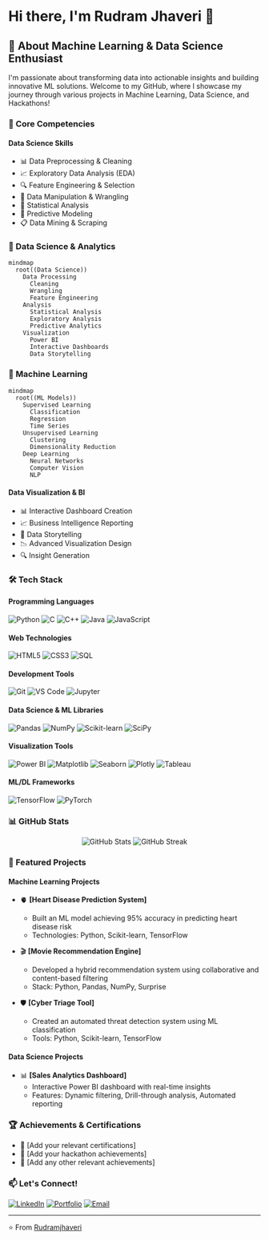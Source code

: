 # Hi there, I'm Rudram Jhaveri 👋

## 🚀 About Machine Learning & Data Science Enthusiast

I'm passionate about transforming data into actionable insights and building innovative ML solutions. Welcome to my GitHub, where I showcase my journey through various projects in Machine Learning, Data Science, and Hackathons!

### 🎯 Core Competencies

#### Data Science Skills
- 📊 Data Preprocessing & Cleaning
- 📈 Exploratory Data Analysis (EDA)
- 🔍 Feature Engineering & Selection
- 🔄 Data Manipulation & Wrangling
- 📑 Statistical Analysis
- 🎯 Predictive Modeling
- 📋 Data Mining & Scraping

### 🔬 Data Science & Analytics
```mermaid
mindmap
  root((Data Science))
    Data Processing
      Cleaning
      Wrangling
      Feature Engineering
    Analysis
      Statistical Analysis
      Exploratory Analysis
      Predictive Analytics
    Visualization
      Power BI
      Interactive Dashboards
      Data Storytelling
```

### 🤖 Machine Learning
```mermaid
mindmap
  root((ML Models))
    Supervised Learning
      Classification
      Regression
      Time Series
    Unsupervised Learning
      Clustering
      Dimensionality Reduction
    Deep Learning
      Neural Networks
      Computer Vision
      NLP
```

#### Data Visualization & BI
- 📊 Interactive Dashboard Creation
- 📈 Business Intelligence Reporting
- 🎨 Data Storytelling
- 📉 Advanced Visualization Design
- 🔍 Insight Generation

### 🛠️ Tech Stack

#### Programming Languages
![Python](https://img.shields.io/badge/Python-3776AB?style=flat&logo=python&logoColor=white)
![C](https://img.shields.io/badge/C-00599C?style=flat&logo=c&logoColor=white)
![C++](https://img.shields.io/badge/C++-00599C?style=flat&logo=cplusplus&logoColor=white)
![Java](https://img.shields.io/badge/Java-ED8B00?style=flat&logo=openjdk&logoColor=white)
![JavaScript](https://img.shields.io/badge/JavaScript-F7DF1E?style=flat&logo=javascript&logoColor=black)

#### Web Technologies
![HTML5](https://img.shields.io/badge/HTML5-E34F26?style=flat&logo=html5&logoColor=white)
![CSS3](https://img.shields.io/badge/CSS3-1572B6?style=flat&logo=css3&logoColor=white)
![SQL](https://img.shields.io/badge/SQL-4479A1?style=flat&logo=postgresql&logoColor=white)

#### Development Tools
![Git](https://img.shields.io/badge/Git-F05032?style=flat&logo=git&logoColor=white)
![VS Code](https://img.shields.io/badge/VS_Code-007ACC?style=flat&logo=visual-studio-code&logoColor=white)
![Jupyter](https://img.shields.io/badge/Jupyter-F37626?style=flat&logo=jupyter&logoColor=white)

#### Data Science & ML Libraries
![Pandas](https://img.shields.io/badge/Pandas-150458?style=flat&logo=pandas&logoColor=white)
![NumPy](https://img.shields.io/badge/NumPy-013243?style=flat&logo=numpy&logoColor=white)
![Scikit-learn](https://img.shields.io/badge/Scikit_learn-F7931E?style=flat&logo=scikit-learn&logoColor=white)
![SciPy](https://img.shields.io/badge/SciPy-8CAAE6?style=flat&logo=scipy&logoColor=white)

#### Visualization Tools
![Power BI](https://img.shields.io/badge/Power_BI-F2C811?style=flat&logo=powerbi&logoColor=black)
![Matplotlib](https://img.shields.io/badge/Matplotlib-11557c?style=flat&logo=python&logoColor=white)
![Seaborn](https://img.shields.io/badge/Seaborn-3776AB?style=flat&logo=python&logoColor=white)
![Plotly](https://img.shields.io/badge/Plotly-3F4F75?style=flat&logo=plotly&logoColor=white)
![Tableau](https://img.shields.io/badge/Tableau-E97627?style=flat&logo=tableau&logoColor=white)

#### ML/DL Frameworks
![TensorFlow](https://img.shields.io/badge/TensorFlow-FF6F00?style=flat&logo=tensorflow&logoColor=white)
![PyTorch](https://img.shields.io/badge/PyTorch-EE4C2C?style=flat&logo=pytorch&logoColor=white)

### 📊 GitHub Stats

<div align="center">
  <img src="https://github-readme-stats.vercel.app/api?username=YOURUSERNAME&show_icons=true&theme=dark" alt="GitHub Stats" />
  <img src="https://github-readme-streak-stats.herokuapp.com/?user=YOURUSERNAME&theme=dark" alt="GitHub Streak" />
</div>

### 🌟 Featured Projects

#### Machine Learning Projects
- 🫀 **[Heart Disease Prediction System]**
  - Built an ML model achieving 95% accuracy in predicting heart disease risk
  - Technologies: Python, Scikit-learn, TensorFlow
  
- 🎬 **[Movie Recommendation Engine]**
  - Developed a hybrid recommendation system using collaborative and content-based filtering
  - Stack: Python, Pandas, NumPy, Surprise

- 🛡️ **[Cyber Triage Tool]**
  - Created an automated threat detection system using ML classification
  - Tools: Python, Scikit-learn, TensorFlow

#### Data Science Projects
- 📊 **[Sales Analytics Dashboard]**
  - Interactive Power BI dashboard with real-time insights
  - Features: Dynamic filtering, Drill-through analysis, Automated reporting

### 🏆 Achievements & Certifications
- 🥇 [Add your relevant certifications]
- 🥈 [Add your hackathon achievements]
- 🎯 [Add any other relevant achievements]

### 📫 Let's Connect!

[![LinkedIn](https://img.shields.io/badge/LinkedIn-0077B5?style=flat&logo=linkedin&logoColor=white)](https://www.linkedin.com/in/rudram-jhaveri-6aab84241/)
[![Portfolio](https://img.shields.io/badge/Portfolio-000000?style=flat&logo=About.me&logoColor=white)](Your-Portfolio-URL)
[![Email](https://img.shields.io/badge/Email-D14836?style=flat&logo=gmail&logoColor=white)](mailto:rudram.jhaveri@gmail.com)

---
⭐️ From [Rudramjhaveri](https://github.com/Rudramjhaveri)
